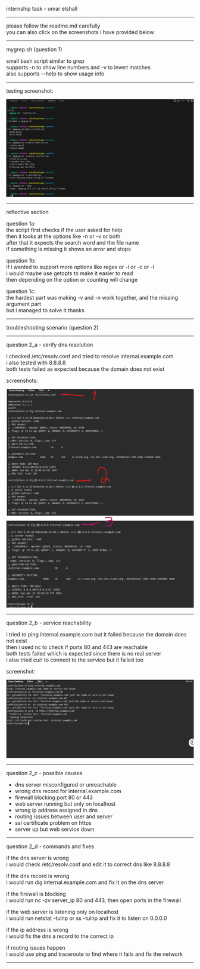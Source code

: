 internship task - omar elshall

---

please follow the readme.md carefully  
you can also click on the screenshots i have provided below

---

mygrep.sh (question 1)

small bash script similar to grep  
supports -n to show line numbers and -v to invert matches  
also supports --help to show usage info

---

testing screenshot:

![fawry test](Fawry.png)

---

reflective section

question 1a:  
the script first checks if the user asked for help  
then it looks at the options like -n or -v or both  
after that it expects the search word and the file name  
if something is missing it shows an error and stops

question 1b:  
if i wanted to support more options like regex or -i or -c or -l  
i would maybe use getopts to make it easier to read  
then depending on the option or counting will change

question 1c:  
the hardest part was making -v and -n work together, and the missing argument part  
but i managed to solve it thanks

---

troubleshooting scenario (question 2)

---

question 2_a - verify dns resolution

i checked /etc/resolv.conf and tried to resolve internal.example.com  
i also tested with 8.8.8.8  
both tests failed as expected because the domain does not exist

screenshots:

![dns check](Q2_A.png)  
![dig check](Q2_A_Part3.png)

---

question 2_b - service reachability

i tried to ping internal.example.com but it failed because the domain does not exist  
then i used nc to check if ports 80 and 443 are reachable  
both tests failed which is expected since there is no real server  
i also tried curl to connect to the service but it failed too

screenshot:

![nc check](Q2_B.png)

---

question 2_c - possible causes

- dns server misconfigured or unreachable  
- wrong dns record for internal.example.com  
- firewall blocking port 80 or 443  
- web server running but only on localhost  
- wrong ip address assigned in dns  
- routing issues between user and server  
- ssl certificate problem on https  
- server up but web service down

---

question 2_d - commands and fixes

if the dns server is wrong  
i would check /etc/resolv.conf and edit it to correct dns like 8.8.8.8

if the dns record is wrong  
i would run dig internal.example.com and fix it on the dns server

if the firewall is blocking  
i would run nc -zv server_ip 80 and 443, then open ports in the firewall

if the web server is listening only on localhost  
i would run netstat -tulnp or ss -tulnp and fix it to listen on 0.0.0.0

if the ip address is wrong  
i would fix the dns a record to the correct ip

if routing issues happen  
i would use ping and traceroute to find where it fails and fix the network


---
